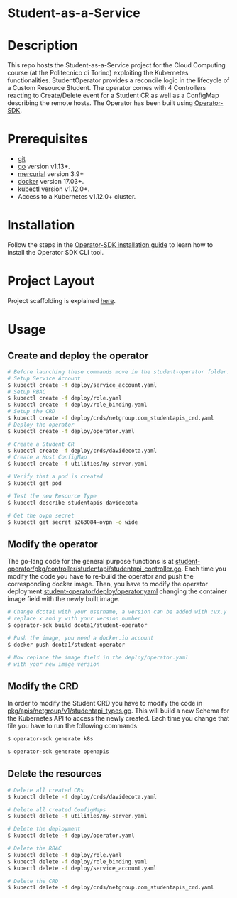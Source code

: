 # Student-as-a-Service

# Description

This repo hosts the Student-as-a-Service project for the Cloud Computing course (at the Politecnico di Torino) exploiting the Kubernetes functionalities.
StudentOperator provides a reconcile logic in the lifecycle of a Custom Resource Student. The operator comes with 4 Controllers reacting to Create/Delete event for a Student CR as well as a ConfigMap describing the remote hosts.
The Operator has been built using [Operator-SDK](https://github.com/operator-framework/operator-sdk).

# Prerequisites

- [git](https://git-scm.com/downloads)
- [go](https://golang.org/dl/) version v1.13+.
- [mercurial](https://www.mercurial-scm.org/downloads) version 3.9+
- [docker](https://docs.docker.com/install/) version 17.03+.
- [kubectl](https://kubernetes.io/docs/tasks/tools/install-kubectl/) version v1.12.0+.
- Access to a Kubernetes v1.12.0+ cluster.
# Installation

Follow the steps in the [Operator-SDK installation guide](https://github.com/operator-framework/operator-sdk/blob/master/doc/user/install-operator-sdk.md) to learn how to install the Operator SDK CLI tool.

# Project Layout

Project scaffolding is explained [here](https://github.com/operator-framework/operator-sdk/blob/master/doc/project_layout.md).

# Usage
## Create and deploy the operator
```sh
# Before launching these commands move in the student-operator folder.
# Setup Service Account
$ kubectl create -f deploy/service_account.yaml
# Setup RBAC
$ kubectl create -f deploy/role.yaml
$ kubectl create -f deploy/role_binding.yaml
# Setup the CRD
$ kubectl create -f deploy/crds/netgroup.com_studentapis_crd.yaml
# Deploy the operator
$ kubectl create -f deploy/operator.yaml

# Create a Student CR
$ kubectl create -f deploy/crds/davidecota.yaml
# Create a Host ConfigMap
$ kubectl create -f utilities/my-server.yaml

# Verify that a pod is created
$ kubectl get pod

# Test the new Resource Type
$ kubectl describe studentapis davidecota

# Get the ovpn secret
$ kubectl get secret s263084-ovpn -o wide
```

## Modify the operator
The go-lang code for the general purpose functions is at [student-operator/pkg/controller/studentapi/studentapi_controller.go](student-operator/pkg/controller/studentapi/studentapi_controller.go). Each time you modify the code you have to re-build the operator and push the corresponding docker image. Then, you have to modify the operator deployment [student-operator/deploy/operator.yaml](https://github.com/netgroup-polito/StudentOperator/blob/master/student-operator/deploy/operator.yaml) changing the container image field with the newly built image.
```sh 
# Change dcota1 with your username, a version can be added with :vx.y
# replace x and y with your version number
$ operator-sdk build dcota1/student-operator

# Push the image, you need a docker.io account
$ docker push dcota1/student-operator

# Now replace the image field in the deploy/operator.yaml
# with your new image version
```
## Modify the CRD

In order to modify the Student CRD you have to modify the code in [pkg/apis/netgroup/v1/studentapi_types.go](pkg/apis/netgroup/v1/studentapi_types.go). This will build a new Schema for the Kubernetes API to access the newly created.
Each time you change that file you have to run the following commands:
```sh
$ operator-sdk generate k8s

$ operator-sdk generate openapis
```

## Delete the resources
```sh
# Delete all created CRs
$ kubectl delete -f deploy/crds/davidecota.yaml

# Delete all created ConfigMaps
$ kubectl delete -f utilities/my-server.yaml

# Delete the deployment
$ kubectl delete -f deploy/operator.yaml

# Delete the RBAC
$ kubectl delete -f deploy/role.yaml
$ kubectl delete -f deploy/role_binding.yaml
$ kubectl delete -f deploy/service_account.yaml

# Delete the CRD
$ kubectl delete -f deploy/crds/netgroup.com_studentapis_crd.yaml
```
